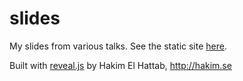 # slides

My slides from various talks.  See the static site [here](https://doug-wade.github.io/slides/#/).

Built with [reveal.js](https://github.com/hakimel/reveal.js/) by Hakim El Hattab, http://hakim.se
